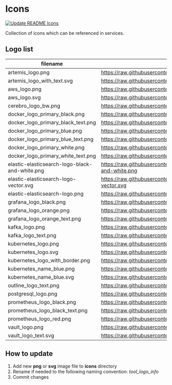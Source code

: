 # Icons

[![Update README Icons](https://github.com/borkempire/icons/actions/workflows/update_readme.yml/badge.svg)](https://github.com/borkempire/icons/actions/workflows/update_readme.yml)

Collection of icons which can be referenced in services.

## Logo list

<!-- ICONS START -->
| filename | raw url |
| --- | --- |
| artemis_logo.png | https://raw.githubusercontent.com/borkempire/icons/main/icons/artemis_logo.png |
| artemis_logo_with_text.svg | https://raw.githubusercontent.com/borkempire/icons/main/icons/artemis_logo_with_text.svg |
| aws_logo.png | https://raw.githubusercontent.com/borkempire/icons/main/icons/aws_logo.png |
| aws_logo.svg | https://raw.githubusercontent.com/borkempire/icons/main/icons/aws_logo.svg |
| cerebro_logo_bw.png | https://raw.githubusercontent.com/borkempire/icons/main/icons/cerebro_logo_bw.png |
| docker_logo_primary_black.png | https://raw.githubusercontent.com/borkempire/icons/main/icons/docker_logo_primary_black.png |
| docker_logo_primary_black_text.png | https://raw.githubusercontent.com/borkempire/icons/main/icons/docker_logo_primary_black_text.png |
| docker_logo_primary_blue.png | https://raw.githubusercontent.com/borkempire/icons/main/icons/docker_logo_primary_blue.png |
| docker_logo_primary_blue_text.png | https://raw.githubusercontent.com/borkempire/icons/main/icons/docker_logo_primary_blue_text.png |
| docker_logo_primary_white.png | https://raw.githubusercontent.com/borkempire/icons/main/icons/docker_logo_primary_white.png |
| docker_logo_primary_white_text.png | https://raw.githubusercontent.com/borkempire/icons/main/icons/docker_logo_primary_white_text.png |
| elastic-elasticsearch-logo-black-and-white.png | https://raw.githubusercontent.com/borkempire/icons/main/icons/elastic-elasticsearch-logo-black-and-white.png |
| elastic-elasticsearch-logo-vector.svg | https://raw.githubusercontent.com/borkempire/icons/main/icons/elastic-elasticsearch-logo-vector.svg |
| elastic-elasticsearch-logo.png | https://raw.githubusercontent.com/borkempire/icons/main/icons/elastic-elasticsearch-logo.png |
| grafana_logo_black.png | https://raw.githubusercontent.com/borkempire/icons/main/icons/grafana_logo_black.png |
| grafana_logo_orange.png | https://raw.githubusercontent.com/borkempire/icons/main/icons/grafana_logo_orange.png |
| grafana_logo_orange_text.png | https://raw.githubusercontent.com/borkempire/icons/main/icons/grafana_logo_orange_text.png |
| kafka_logo.png | https://raw.githubusercontent.com/borkempire/icons/main/icons/kafka_logo.png |
| kafka_logo_text.png | https://raw.githubusercontent.com/borkempire/icons/main/icons/kafka_logo_text.png |
| kubernetes_logo.png | https://raw.githubusercontent.com/borkempire/icons/main/icons/kubernetes_logo.png |
| kubernetes_logo.svg | https://raw.githubusercontent.com/borkempire/icons/main/icons/kubernetes_logo.svg |
| kubernetes_logo_with_border.png | https://raw.githubusercontent.com/borkempire/icons/main/icons/kubernetes_logo_with_border.png |
| kubernetes_name_blue.png | https://raw.githubusercontent.com/borkempire/icons/main/icons/kubernetes_name_blue.png |
| kubernetes_name_blue.svg | https://raw.githubusercontent.com/borkempire/icons/main/icons/kubernetes_name_blue.svg |
| outline_logo_text.png | https://raw.githubusercontent.com/borkempire/icons/main/icons/outline_logo_text.png |
| postgresql_logo.png | https://raw.githubusercontent.com/borkempire/icons/main/icons/postgresql_logo.png |
| prometheus_logo_black.png | https://raw.githubusercontent.com/borkempire/icons/main/icons/prometheus_logo_black.png |
| prometheus_logo_black_text.png | https://raw.githubusercontent.com/borkempire/icons/main/icons/prometheus_logo_black_text.png |
| prometheus_logo_red.png | https://raw.githubusercontent.com/borkempire/icons/main/icons/prometheus_logo_red.png |
| vault_logo.png | https://raw.githubusercontent.com/borkempire/icons/main/icons/vault_logo.png |
| vault_logo_text.svg | https://raw.githubusercontent.com/borkempire/icons/main/icons/vault_logo_text.svg |
<!-- ICONS END -->

## How to update

1. Add new **png** or **svg** image file to **icons** directory
2. Rename if needed to the following naming convention: *tool_logo_info*
3. Commit changes